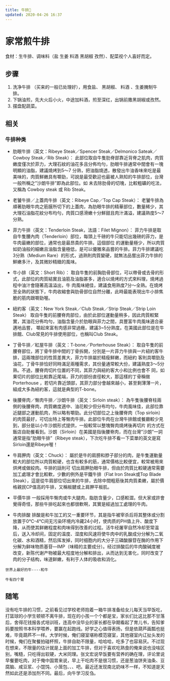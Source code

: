```yaml
---
title: 牛排🐂
updated: 2020-04-26 16:37
---
```



# 家常煎牛排

食材：生牛排、调味料（盐 生姜 料酒 黑胡椒 孜然）、配菜视个人喜好而定。

## 步骤

1. 洗净牛排 （买来的一般已处理好），用食盐、 黑胡椒、 料酒 、生姜腌制牛排。
2. 下锅油煎，先大火后小火，中途加料酒，煎至深红，出锅前撒黑胡椒或孜然。
3.  摆盘配蔬菜。

## 相关

### 牛排种类

- 肋眼牛排（英文：Ribeye Steak／Spencer Steak／Delmonico Sateak／Cowboy Steak／Rib Steak）：
此部位取自牛隻肋脊部靠近背脊之肌肉，肉質嫩度僅次於菲力，大理石紋的油花多且分佈均勻，肋眼牛排通常中間會有一塊明顯的油脂，建議燒烤到5～7 分熟，把油脂燒透，散發出牛油香味來吃是最美味的，肉質鮮嫩具有嚼勁，可說是最受歡迎也最被人熟知的牛排部位，台灣一般所稱之”沙朗牛排”即為此部位。如 未去除肋骨的切塊，比較粗礦的吃法，又稱為 Cowboy steak 或 Rib Steak。
- 老饕牛排／上蓋肉牛排（英文：Ribeye Cap／Top Cap Steak）：
老饕牛排為順著肋眼牛肉之筋膜所切下的上蓋肉，為肋眼牛排的精華部位，數量稀少，其大理石油脂花紋分布均勻，肉質口感滑嫩十分鮮甜且肉汁滿溢，建議熟度5～7分熟。
- 菲力牛排（英文：Tenderloin Steak，法語：Filet Mignon）：
菲力牛排是取自牛隻腰內肉（Tenderloin）部位，每頭上千磅的牛只能切出幾磅的菲力，是牛肉最嫩的部位，通常也是最昂貴的牛排。這個部位 的運動量極少，所以肉質如奶油般的細嫩且油脂含量極低，是可以優雅來品嘗的牛排。菲力牛排建議吃3分熟（Medium Rare）的形式，過熟則肉質變硬，就無法品嘗出菲力牛排的鮮嫩多汁，及其微妙精緻的風味。
- 牛小排（英文：Short Rib）：
取自牛隻的前胸肋骨部位，可以帶骨或去骨的形式，此部位的肉質結實且油筋及油脂甚多，適合以燒烤的方式來料理，燒烤過程中油汁會隨著高溫溢出，牛 肉風味絕佳，建議食用熟度7分～全熟。在燒烤至全熟的狀態下，牛肉收縮會與肋骨部位自然分離，此時最能表現出牛小排焦脆的筋肉跟嚼勁喔。
- 紐約客（英文：New York Steak／Club Steak／Strip Steak／Strip Loin Steak）
取自牛隻的前腰脊肉部位，由於此部位運動量稍多，因此肉質較緊實，其油花分佈均勻，油脂含量介於肋眼與菲力之間，具豐富牛肉風味適合豪邁地品嘗， 嚼起來富有肉感非常過癮，建議3~5分熟度。在美國此部位是在牛排館、Club常見的牛排使用部位，也稱叫Club Steak。
- 丁骨牛排／紅屋牛排（英文：T-bone／Porterhouse Steak）：
取自牛隻的前腰脊部位，將丁骨牛排中間的丁骨拆開，分別是一片菲力牛排與一片紐約客牛排，這兩塊部位的性質差異大，菲力牛排屬於精瘦鮮嫩，而紐約 客則具嚼勁及油花，丁骨牛排恰好同時滿足兩種需求，其份量通常較大份，建議熟度3～5分熟。不過，腰脊肉切片位置的不同，其菲力與紐約客大小和比例也會不 同，如果切片的部位比較靠近尾端，菲力的部份直徑較大，那這樣的丁骨稱做 Porterhouse ，若切片靠近頭部，其菲力部分會越來越小，甚至剩薄薄一片，組成大多為紐約客，這就是典型的T-bone。
- 後腰脊肉／臀肉牛排／沙朗牛排（英文：Sirloin steak）：
為牛隻後腰脊柱兩側的後腰脊肉，肉質嫩度適中、油花較少但分布均勻，牛肉風味佳，此部位靠近腿部之運動肌肉，所以略有嚼勁。此分切部位之上後腰脊肉（Top sirloin）的肉質最好，可切出特上等臀肉牛排。此部位牛肉在台灣牛排館或餐廳較少見到，部分是以小牛沙朗形式提供，一般較常以整塊臀肉燒烤後再切片 的方式在飯店自助餐看到。沙朗（Sirloin）在美國是指後腰脊肉，而在台灣”沙朗”一詞通常是指”肋眼牛排”（Ribeye steak），下次吃牛排不看一下菜單的英文是寫Sirloin還是Ribeye喔！
- 牛肩胛肉（英文：Chuck）：
屬於是牛的肩膀和脖子部分的肉，是牛隻運動量較大的部位所以肉質較硬，也含有較多的筋，通常價格比較便宜，較常被用來烘烤或做絞肉。牛排的話則可 切出肩胛肋眼牛排，但由於肉質比較硬通常需要加工處理才會比較軟，少數的例外是平鐵牛排（Flat Iron Steak或Top Blade Steak），這是從牛肩部位切出來的牛排，去除中間粗筋後其肉質柔嫩，屬於價格親民CP值高的牛排，又稱板腱或上肩胛平板肌。
- 平價牛排
一般採用牛臀肉或牛大腿肉，脂肪含量少，口感較澀。但大家或許會覺得奇怪，那些牛排吃起來也都很軟啊，其實是經過加工處理的牛肉。

- 牛肉排酸
排酸是和牛加工的又一重要环节，其是指牛被宰杀后将其整体或分割放置于0℃-4℃间无污染环境内冷藏24小时，使肉质的PH值上升、酸度下降，从而使其鲜嫩程度和肉味得到改善的过程。活牛经屠宰自然冷却至常温后，送入冷却间，固定的温度、湿度和风速将使牛肉中的乳酸成分分解为二氧化碳、水和酒精，然后挥发掉，同时细胞内的大分子三磷酸腺苷在酶的作用下分解为鲜味物质基苷—IMP（味精的主要成分）。经过排酸后的牛肉酸碱度被改变，新陈代谢产物被最大程度地分解和排出，从而达到无害化，同时改变了肉的分子结构，味道鲜嫩，有利于人体的吸收和消化。

```
世界上最好的牛----和牛
```

```
牛有四个胃
```

## 随笔

没有吃牛排的习惯，之前看见过学校老师抱着一箱牛排准备给女儿每天当早饭吃，打篮球的小学生顿顿不离牛排，现在的小孩一个个都是宝，家长们比这比那不甘落后，舍得花钱报各式培训班，连高中没毕业的家长都在孕期看起了育儿书，告知爹妈要按照书本科学喂养，要赢在起跑线。好学之心值得表扬，但是依葫芦画瓢也挺难，毕竟葫芦不一样。大学时候，俺们寝室堪称模范寝室，其他寝室内讧扯头发的时候，俺们在聚餐拍碰杯照，牛排自助不限量，哈哈哈，吃多了也容易厌。不过现在想来，不限量的估计就是上面的加工牛排，但对于喜欢吃熟食的俺来说也没啥区别，嘴糙，只吃得出软硬，大米同理。张文宏说早饭要有营养的确在理，评论里说早餐要吃肉，对于俺中国胃来说，早上干吃肉不是很习惯，还是葱油饼夹油条、豆腐脑、咸豆浆、小馄饨、小笼包、、、吧。最近还发现南北奶味不一样，不知道是天然如此还是添加剂不同。最后，向牛学习反刍。
